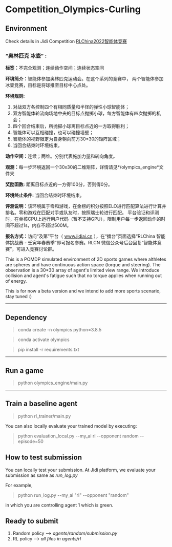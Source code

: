 # Competition_Olympics-Curling

## Environment

Check details in Jidi Competition [RLChina2022智能体竞赛](http://www.jidiai.cn/compete_detail?compete=14)


### “奥林匹克 冰壶” :
<b>标签：</b>不完全观测；连续动作空间；连续状态空间

<b>环境简介：</b>智能体参加奥林匹克运动会。在这个系列的竞赛中， 两个智能体参加冰壶竞赛，目标是将球推至目标中心点处。

<b>环境规则:</b> 
1. 对战双方各控制四个有相同质量和半径的弹性小球智能体；
2. 双方智能体轮流向场地中央的目标点抛掷小球，每方智能体有四次抛掷的机会；
3. 四个回合结束后，所抛掷小球离目标点近的一方取得胜利；
4. 智能体可以互相碰撞，也可以碰撞墙壁；
5. 智能体的视野限定为自身朝向前方30*30的矩阵区域；
6. 当回合结束时环境结束。

<b>动作空间：</b>连续；两维。分别代表施加力量和转向角度。

<b>观测：</b>每一步环境返回一个30x30的二维矩阵，详情请见*/olympics_engine*文件夹

<b>奖励函数:</b> 距离目标点近的一方得100分，否则得0分。

<b>环境终止条件:</b> 当回合结束时环境结束。

<b>评测说明：</b>该环境属于零和游戏，在金榜的积分按照ELO进行匹配算法进行计算并排名。零和游戏在匹配对手或队友时，按照瑞士轮进行匹配。
平台验证和评测时，在单核CPU上运行用户代码（暂不支持GPU），限制用户每一步返回动作的时间不超过1s，内存不超过500M。

<b>报名方式：</b>访问“及第”平台（ www.jidiai.cn ），在“擂台”页面选择“RLChina 智能体挑战赛 - 壬寅年春赛季”即可报名参赛。RLCN 微信公众号后台回复“智能体竞赛”，可进入竞赛讨论群。

This is a POMDP simulated environment of 2D sports games where althletes are spheres and have continuous action space (torque and steering). The observation is a 30*30 array of agent's limited view range. We introduce collision and agent's fatigue such that no torque applies when running out of energy.

This is for now a beta version and we intend to add more sports scenario, stay tuned :)

---
## Dependency

>conda create -n olympics python=3.8.5

>conda activate olympics

>pip install -r requirements.txt

---

## Run a game

>python olympics_engine/main.py

---

## Train a baseline agent 

>python rl_trainer/main.py

You can also locally evaluate your trained model by executing:

>python evaluation_local.py --my_ai rl --opponent random --episode=50


## How to test submission

You can locally test your submission. At Jidi platform, we evaluate your submission as same as *run_log.py*

For example,

>python run_log.py --my_ai "rl" --opponent "random"

in which you are controlling agent 1 which is green.

## Ready to submit

1. Random policy --> *agents/random/submission.py*
2. RL policy --> *all files in agents/rl*

